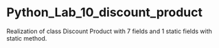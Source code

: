 # Python_Lab_10_discount_product
Realization of class Discount Product with 7 fields and 1 static fields with static method.

